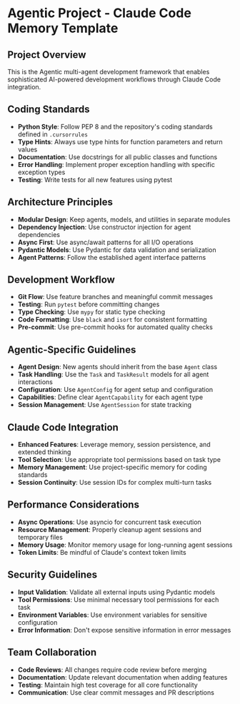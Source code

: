 # Agentic Project - Claude Code Memory Template

## Project Overview
This is the Agentic multi-agent development framework that enables sophisticated AI-powered development workflows through Claude Code integration.

## Coding Standards
- **Python Style**: Follow PEP 8 and the repository's coding standards defined in `.cursorrules`
- **Type Hints**: Always use type hints for function parameters and return values
- **Documentation**: Use docstrings for all public classes and functions
- **Error Handling**: Implement proper exception handling with specific exception types
- **Testing**: Write tests for all new features using pytest

## Architecture Principles
- **Modular Design**: Keep agents, models, and utilities in separate modules
- **Dependency Injection**: Use constructor injection for agent dependencies  
- **Async First**: Use async/await patterns for all I/O operations
- **Pydantic Models**: Use Pydantic for data validation and serialization
- **Agent Patterns**: Follow the established agent interface patterns

## Development Workflow
- **Git Flow**: Use feature branches and meaningful commit messages
- **Testing**: Run `pytest` before committing changes
- **Type Checking**: Use `mypy` for static type checking
- **Code Formatting**: Use `black` and `isort` for consistent formatting
- **Pre-commit**: Use pre-commit hooks for automated quality checks

## Agentic-Specific Guidelines
- **Agent Design**: New agents should inherit from the base `Agent` class
- **Task Handling**: Use the `Task` and `TaskResult` models for all agent interactions
- **Configuration**: Use `AgentConfig` for agent setup and configuration
- **Capabilities**: Define clear `AgentCapability` for each agent type
- **Session Management**: Use `AgentSession` for state tracking

## Claude Code Integration
- **Enhanced Features**: Leverage memory, session persistence, and extended thinking
- **Tool Selection**: Use appropriate tool permissions based on task type
- **Memory Management**: Use project-specific memory for coding standards
- **Session Continuity**: Use session IDs for complex multi-turn tasks

## Performance Considerations
- **Async Operations**: Use asyncio for concurrent task execution
- **Resource Management**: Properly cleanup agent sessions and temporary files
- **Memory Usage**: Monitor memory usage for long-running agent sessions
- **Token Limits**: Be mindful of Claude's context token limits

## Security Guidelines
- **Input Validation**: Validate all external inputs using Pydantic models
- **Tool Permissions**: Use minimal necessary tool permissions for each task
- **Environment Variables**: Use environment variables for sensitive configuration
- **Error Information**: Don't expose sensitive information in error messages

## Team Collaboration
- **Code Reviews**: All changes require code review before merging
- **Documentation**: Update relevant documentation when adding features
- **Testing**: Maintain high test coverage for all core functionality
- **Communication**: Use clear commit messages and PR descriptions 